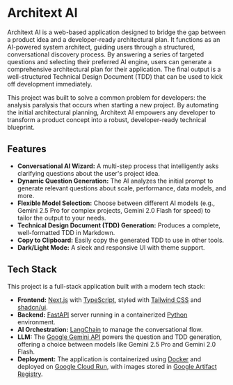 # Architext AI

Architext AI is a web-based application designed to bridge the gap between a product idea and a developer-ready architectural plan. It functions as an AI-powered system architect, guiding users through a structured, conversational discovery process. By answering a series of targeted questions and selecting their preferred AI engine, users can generate a comprehensive architectural plan for their application. The final output is a well-structured Technical Design Document (TDD) that can be used to kick off development immediately.

This project was built to solve a common problem for developers: the analysis paralysis that occurs when starting a new project. By automating the initial architectural planning, Architext AI empowers any developer to transform a product concept into a robust, developer-ready technical blueprint.

## Features

- **Conversational AI Wizard:** A multi-step process that intelligently asks clarifying questions about the user's project idea.
- **Dynamic Question Generation:** The AI analyzes the initial prompt to generate relevant questions about scale, performance, data models, and more.
- **Flexible Model Selection:** Choose between different AI models (e.g., Gemini 2.5 Pro for complex projects, Gemini 2.0 Flash for speed) to tailor the output to your needs.
- **Technical Design Document (TDD) Generation:** Produces a complete, well-formatted TDD in Markdown.
- **Copy to Clipboard:** Easily copy the generated TDD to use in other tools.
- **Dark/Light Mode:** A sleek and responsive UI with theme support.

## Tech Stack

This project is a full-stack application built with a modern tech stack:

- **Frontend:** [Next.js](https://nextjs.org/) with [TypeScript](https://www.typescriptlang.org/), styled with [Tailwind CSS](https://tailwindcss.com/) and [shadcn/ui](https://ui.shadcn.com/).
- **Backend:** [FastAPI](https://fastapi.tiangolo.com/) server running in a containerized [Python](https://www.python.org/) environment.
- **AI Orchestration:** [LangChain](https://www.langchain.com/) to manage the conversational flow.
- **LLM:** The [Google Gemini API](https://ai.google.dev/docs) powers the question and TDD generation, offering a choice between models like Gemini 2.5 Pro and Gemini 2.0 Flash.
- **Deployment:** The application is containerized using [Docker](https://www.docker.com/) and deployed on [Google Cloud Run](https://cloud.google.com/run), with images stored in [Google Artifact Registry](https://cloud.google.com/artifact-registry).
